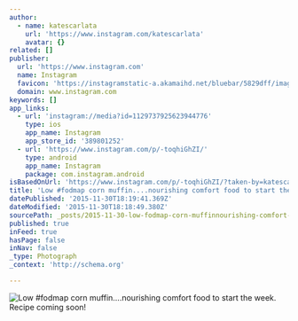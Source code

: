 ```yaml
---
author:
  - name: katescarlata
    url: 'https://www.instagram.com/katescarlata'
    avatar: {}
related: []
publisher:
  url: 'https://www.instagram.com'
  name: Instagram
  favicon: 'https://instagramstatic-a.akamaihd.net/bluebar/5829dff/images/ico/favicon.ico'
  domain: www.instagram.com
keywords: []
app_links:
  - url: 'instagram://media?id=1129737925623944776'
    type: ios
    app_name: Instagram
    app_store_id: '389801252'
  - url: 'https://www.instagram.com/p/-toqhiGhZI/'
    type: android
    app_name: Instagram
    package: com.instagram.android
isBasedOnUrl: 'https://www.instagram.com/p/-toqhiGhZI/?taken-by=katescarlata'
title: 'Low #fodmap corn muffin....nourishing comfort food to start the week. Recipe coming soon!'
datePublished: '2015-11-30T18:19:41.369Z'
dateModified: '2015-11-30T18:18:49.380Z'
sourcePath: _posts/2015-11-30-low-fodmap-corn-muffinnourishing-comfort-food-to-start.md
published: true
inFeed: true
hasPage: false
inNav: false
_type: Photograph
_context: 'http://schema.org'

---
```

![Low &num;fodmap corn muffin&period;&period;&period;&period;nourishing comfort food to start the week&period; Recipe coming soon&excl;](https://scontent.cdninstagram.com/hphotos-xfp1/t51.2885-15/s640x640/sh0.08/e35/12230810_1203184416361809_1852709262_n.jpg)